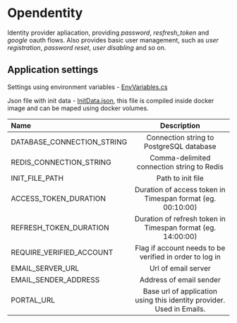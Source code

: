 # Opendentity

Identity provider apliacation, providing *password*, *resfresh_token* and *google* oauth flows. Also provides basic user management, such as *user registration*, *password reset*, *user disabling* and so on. 

## Application settings

Settings using environment variables - [EnvVariables.cs](src/Shamyr.Opendentity.Service/EnvVariables.cs)

Json file with init data - [InitData.json](src/Shamyr.Opendentity.Service/InitData.json), this file is compiled inside docker image and can be maped using docker volumes.

|Name | Description|
|:--- | :---:|
|DATABASE_CONNECTION_STRING | Connection string to PostgreSQL database|
|REDIS_CONNECTION_STRING | Comma-delimited connection string to Redis|
|INIT_FILE_PATH | Path to init file|
|ACCESS_TOKEN_DURATION | Duration of access token in Timespan format (eg. 00:10:00)|
|REFRESH_TOKEN_DURATION| Duration of refresh token in Timespan format (eg. 14:00:00)|
|REQUIRE_VERIFIED_ACCOUNT| Flag if account needs to be verified in order to log in|
|EMAIL_SERVER_URL | Url of email server|
|EMAIL_SENDER_ADDRESS| Address of email sender|
|PORTAL_URL| Base url of application using this identity provider. Used in Emails.|